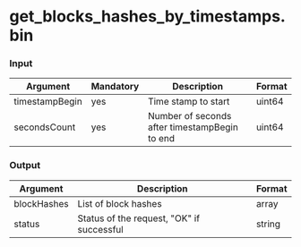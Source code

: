 # get\_blocks\_hashes\_by\_timestamps.bin

### Input

| Argument       | Mandatory | Description                                   | Format |
| -------------- | --------- | --------------------------------------------- | ------ |
| timestampBegin | yes       | Time stamp to start                           | uint64 |
| secondsCount   | yes       | Number of seconds after timestampBegin to end | uint64 |

### Output

| Argument    | Description                               | Format |
| ----------- | ----------------------------------------- | ------ |
| blockHashes | List of block hashes                      | array  |
| status      | Status of the request, "OK" if successful | string |
